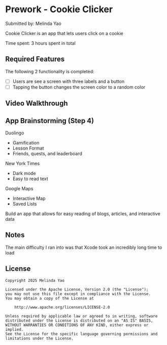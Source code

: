 # Prework - Cookie Clicker

Submitted by: Melinda Yao

Cookie Clicker is an app that lets users click on a cookie

Time spent: 3 hours spent in total

## Required Features

The following 2 functionality is completed:

- [ ] Users are see a screen with three labels and a button
- [ ] Tapping the button changes the screen color to a random color
 
## Video Walkthrough



## App Brainstorming (Step 4)

Duolingo
- Gamification
- Lesson Format
- Friends, quests, and leaderboard

New York Times
- Dark mode
- Easy to read text

Google Maps
- Interactive Map
- Saved Lists

Build an app that allows for easy reading of blogs, articles, and interactive data

## Notes

The main difficulty I ran into was that Xcode took an incredibly long time to load

## License

    Copyright 2025 Melinda Yao

    Licensed under the Apache License, Version 2.0 (the "License");
    you may not use this file except in compliance with the License.
    You may obtain a copy of the License at

        http://www.apache.org/licenses/LICENSE-2.0

    Unless required by applicable law or agreed to in writing, software
    distributed under the License is distributed on an "AS IS" BASIS,
    WITHOUT WARRANTIES OR CONDITIONS OF ANY KIND, either express or implied.
    See the License for the specific language governing permissions and
    limitations under the License.
